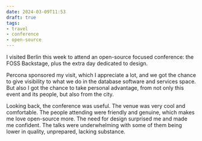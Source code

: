 ```yaml
---
date: 2024-03-09T11:53
draft: true
tags:
- travel
- conference
- open-source
---
```


I visited Berlin this week to attend an open-source focused conference: the FOSS Backstage, plus the extra day dedicated to design.

Percona sponsored my visit, which I appreciate a lot, and we got the chance to give visibility to what we do in the database software and services space. But also I got the chance to take personal advantage, from not only this event and its people, but also from the city.

Looking back, the conference was useful. The venue was very cool and comfortable. The people attending were friendly and genuine, which makes me love open-source more. The need for design surprised me and made me confident. The talks were underwhelming with some of them being lower in quality, unprepared, lacking substance.